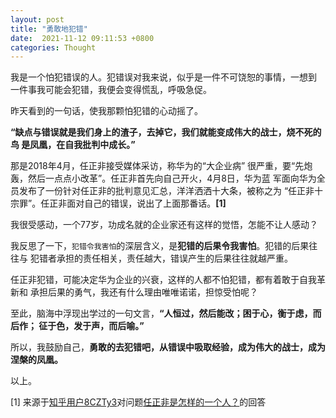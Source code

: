 ```yaml
---
layout: post
title: "勇敢地犯错"
date:  2021-11-12 09:11:53 +0800
categories: Thought
---
```


我是一个怕犯错误的人。犯错误对我来说，似乎是一件不可饶恕的事情，一想到
一件事我可能会犯错，我便会变得慌乱，呼吸急促。

昨天看到的一句话，使我那颗怕犯错的心动摇了。

**“缺点与错误就是我们身上的渣子，去掉它，我们就能变成伟大的战士，烧不死的鸟
是凤凰，在自我批判中成长。”**

那是2018年4月，任正非接受媒体采访，称华为的“大企业病”
很严重，要“先炮轰，然后一点点小改革”。任正非首先向自己开火，4月8日，华为蓝
军面向华为全员发布了一份针对任正非的批判意见汇总，洋洋洒洒十大条，被称之为
“任正非十宗罪”。任正非面对自己的错误，说出了上面那番话。**[1]**

我很受感动，一个77岁，功成名就的企业家还有这样的觉悟，怎能不让人感动？

我反思了一下，`犯错令我害怕`的深层含义，是**犯错的后果令我害怕**。犯错的后果往往与
犯错者承担的责任相关，责任越大，错误产生的后果往往就越严重。

任正非犯错，可能决定华为企业的兴衰，这样的人都不怕犯错，都有着敢于自我革新和
承担后果的勇气，我还有什么理由唯唯诺诺，担惊受怕呢？

至此，脑海中浮现出学过的一句文言，**“人恒过，然后能改；困于心，衡于虑，而后作；
征于色，发于声，而后喻。”**

所以，我鼓励自己，**勇敢的去犯错吧，从错误中吸取经验，成为伟大的战士，成为涅槃的凤凰。**

以上。

[1] 来源于[知乎用户8CZTy3](https://www.zhihu.com/people/chuan-cheng-bei)对问题[任正非是怎样的一个人？](https://www.zhihu.com/question/52941324)的回答
